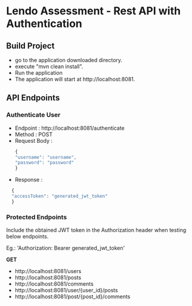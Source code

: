 # Lendo Assessment - Rest API with Authentication

## Build Project

- go to the application downloaded directory.
- execute "mvn clean install".
- Run the application
- The application will start at http://localhost:8081.

## API Endpoints

### Authenticate User

- Endpoint : http://localhost:8081/authenticate
- Method  : POST
- Request Body :
  ```javascript
  {
  "username": "username",
  "password": "password"
  }
  ```
- Response :

```javascript
  {
  "accessToken": "generated_jwt_token"
  }
```

### Protected Endpoints

Include the obtained JWT token in the Authorization header when testing below endpoints.

Eg.: 'Authorization: Bearer generated_jwt_token'

**GET**

* http://localhost:8081/users
* http://localhost:8081/posts
* http://localhost:8081/comments
* http://localhost:8081/user/{user_id}/posts
* http://localhost:8081/post/{post_id}/comments



